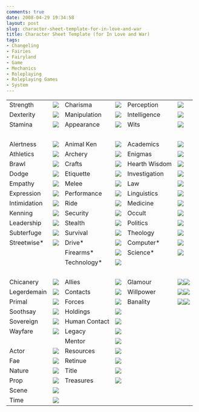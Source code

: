 ```yaml
---
comments: true
date: 2008-04-29 19:34:58
layout: post
slug: character-sheet-template-for-in-love-and-war
title: Character Sheet Template (for In Love and War)
tags:
- Changeling
- Fairies
- Fairyland
- Game
- Mechanics
- Roleplaying
- Roleplaying Games
- System
---
```


<table border="0" cellspacing="2" cellpadding="4">
<tr>
<td>Strength</td>
<td><img src="/images/dots/0.png" /></td>
<td>Charisma</td>
<td><img src="/images/dots/0.png" /></td>
<td>Perception</td>
<td><img src="/images/dots/0.png" /></td>
</tr>
<tr>
<td>Dexterity</td>
<td><img src="/images/dots/0.png" /></td>
<td>Manipulation</td>
<td><img src="/images/dots/0.png" /></td>
<td>Intelligence</td>
<td><img src="/images/dots/0.png" /></td>
</tr>
<tr>
<td>Stamina</td>
<td><img src="/images/dots/0.png" /></td>
<td>Appearance</td>
<td><img src="/images/dots/0.png" /></td>
<td>Wits</td>
<td><img src="/images/dots/0.png" /></td>
</tr>
<tr>
<td>&nbsp;</td>
</tr>
<tr>
<td>Alertness</td>
<td><img src="/images/dots/0.png" /></td>
<td>Animal Ken</td>
<td><img src="/images/dots/0.png" /></td>
<td>Academics</td>
<td><img src="/images/dots/0.png" /></td>
</tr>
<tr>
<td>Athletics</td>
<td><img src="/images/dots/0.png" /></td>
<td>Archery</td>
<td><img src="/images/dots/0.png" /></td>
<td>Enigmas</td>
<td><img src="/images/dots/0.png" /></td>
</tr>
<tr>
<td>Brawl</td>
<td><img src="/images/dots/0.png" /></td>
<td>Crafts</td>
<td><img src="/images/dots/0.png" /></td>
<td>Hearth Wisdom</td>
<td><img src="/images/dots/0.png" /></td>
</tr>
<tr>
<td>Dodge</td>
<td><img src="/images/dots/0.png" /></td>
<td>Etiquette</td>
<td><img src="/images/dots/0.png" /></td>
<td>Investigation</td>
<td><img src="/images/dots/0.png" /></td>
</tr>
<tr>
<td>Empathy</td>
<td><img src="/images/dots/0.png" /></td>
<td>Melee</td>
<td><img src="/images/dots/0.png" /></td>
<td>Law</td>
<td><img src="/images/dots/0.png" /></td>
</tr>
<tr>
<td>Expression</td>
<td><img src="/images/dots/0.png" /></td>
<td>Performance</td>
<td><img src="/images/dots/0.png" /></td>
<td>Linguistics</td>
<td><img src="/images/dots/0.png" /></td>
</tr>
<tr>
<td>Intimidation</td>
<td><img src="/images/dots/0.png" /></td>
<td>Ride</td>
<td><img src="/images/dots/0.png" /></td>
<td>Medicine</td>
<td><img src="/images/dots/0.png" /></td>
</tr>
<tr>
<td>Kenning</td>
<td><img src="/images/dots/0.png" /></td>
<td>Security</td>
<td><img src="/images/dots/0.png" /></td>
<td>Occult</td>
<td><img src="/images/dots/0.png" /></td>
</tr>
<tr>
<td>Leadership</td>
<td><img src="/images/dots/0.png" /></td>
<td>Stealth</td>
<td><img src="/images/dots/0.png" /></td>
<td>Politics</td>
<td><img src="/images/dots/0.png" /></td>
</tr>
<tr>
<td>Subterfuge</td>
<td><img src="/images/dots/0.png" /></td>
<td>Survival</td>
<td><img src="/images/dots/0.png" /></td>
<td>Theology</td>
<td><img src="/images/dots/0.png" /></td>
</tr>
<tr>
<td>Streetwise*</td>
<td><img src="/images/dots/0.png" /></td>
<td>Drive*</td>
<td><img src="/images/dots/0.png" /></td>
<td>Computer*</td>
<td><img src="/images/dots/0.png" /></td>
</tr>
<tr>
<td></td>
<td></td>
<td>Firearms*</td>
<td><img src="/images/dots/0.png" /></td>
<td>Science*</td>
<td><img src="/images/dots/0.png" /></td>
</tr>
<tr>
<td></td>
<td></td>
<td>Technology*</td>
<td><img src="/images/dots/0.png" /></td>
<td></td>
<td></td>
</tr>
<tr>
<td>&nbsp;</td>
</tr>
<tr>
<td>Chicanery</td>
<td><img src="/images/dots/0.png" /></td>
<td>Allies</td>
<td><img src="/images/dots/0.png" /></td>
<td>Glamour</td>
<td><img src="/images/dots/0.png" /><img src="/images/dots/0.png" /></td>
</tr>
<tr>
<td>Legerdemain</td>
<td><img src="/images/dots/0.png" /></td>
<td>Contacts</td>
<td><img src="/images/dots/0.png" /></td>
<td>Willpower</td>
<td><img src="/images/dots/0.png" /><img src="/images/dots/0.png" /></td>
</tr>
<tr>
<td>Primal</td>
<td><img src="/images/dots/0.png" /></td>
<td>Forces</td>
<td><img src="/images/dots/0.png" /></td>
<td>Banality</td>
<td><img src="/images/dots/0.png" /><img src="/images/dots/0.png" /></td>
</tr>
<tr>
<td>Soothsay</td>
<td><img src="/images/dots/0.png" /></td>
<td>Holdings</td>
<td><img src="/images/dots/0.png" /></td>
<td></td>
<td></td>
</tr>
<tr>
<td>Sovereign</td>
<td><img src="/images/dots/0.png" /></td>
<td>Human Contact</td>
<td><img src="/images/dots/0.png" /></td>
<td></td>
<td></td>
</tr>
<tr>
<td>Wayfare</td>
<td><img src="/images/dots/0.png" /></td>
<td>Legacy</td>
<td><img src="/images/dots/0.png" /></td>
<td></td>
<td></td>
</tr>
<tr>
<td></td>
<td></td>
<td>Mentor</td>
<td><img src="/images/dots/0.png" /></td>
<td></td>
<td></td>
</tr>
<tr>
<td>Actor</td>
<td><img src="/images/dots/0.png" /></td>
<td>Resources</td>
<td><img src="/images/dots/0.png" /></td>
<td></td>
<td></td>
</tr>
<tr>
<td>Fae</td>
<td><img src="/images/dots/0.png" /></td>
<td>Retinue</td>
<td><img src="/images/dots/0.png" /></td>
<td></td>
<td></td>
</tr>
<tr>
<td>Nature</td>
<td><img src="/images/dots/0.png" /></td>
<td>Title</td>
<td><img src="/images/dots/0.png" /></td>
<td></td>
<td></td>
</tr>
<tr>
<td>Prop</td>
<td><img src="/images/dots/0.png" /></td>
<td>Treasures</td>
<td><img src="/images/dots/0.png" /></td>
<td></td>
<td></td>
</tr>
<tr>
<td>Scene</td>
<td><img src="/images/dots/0.png" /></td>
<td></td>
<td></td>
<td></td>
<td></td>
</tr>
<tr>
<td>Time</td>
<td><img src="/images/dots/0.png" /></td>
<td></td>
<td></td>
<td></td>
<td></td>
</tr>
</table>
